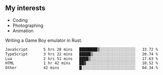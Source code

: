 ## My interests

- Coding
- Photographing
- Animation

Writing a Game Boy emulator in Rust.

<!--START_SECTION:waka-->

```txt
JavaScript       5 hrs 28 mins   ████████▒░░░░░░░░░░░░░░░░   33.72 %
TypeScript       3 hrs 22 mins   █████▒░░░░░░░░░░░░░░░░░░░   20.74 %
Lua              2 hrs 51 mins   ████▒░░░░░░░░░░░░░░░░░░░░   17.63 %
HTML             1 hr 42 mins    ██▓░░░░░░░░░░░░░░░░░░░░░░   10.52 %
Other            42 mins         █░░░░░░░░░░░░░░░░░░░░░░░░   04.34 %
```

<!--END_SECTION:waka-->
